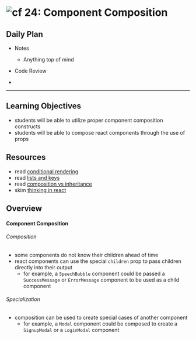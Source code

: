 ![cf](http://i.imgur.com/7v5ASc8.png) 24: Component Composition
===

## Daily Plan
* Notes
  - Anything top of mind

* Code Review
* 

----

## Learning Objectives
* students will be able to utilize proper component composition constructs
* students will be able to compose react components through the use of props

## Resources
* read [conditional rendering](https://facebook.github.io/react/docs/conditional-rendering.html)
* read [lists and keys](https://facebook.github.io/react/docs/lists-and-keys.html)
* read [composition vs inheritance](https://facebook.github.io/react/docs/composition-vs-inheritance.html)
* skim [thinking in react](https://facebook.github.io/react/docs/thinking-in-react.html)

## Overview
#### Component Composition
###### Composition  
* some components do not know their children ahead of time
* react components can use the special `children` prop to pass children directly into their output
  * for example, a `SpeechBubble` component could be passed a `SuccessMessage` or `ErrorMessage` component to be used as a child component

###### Specialization
* composition can be used to create special cases of another component
  * for example, a `Modal` component could be composed to create a `SignupModal` or a `LoginModal` component
